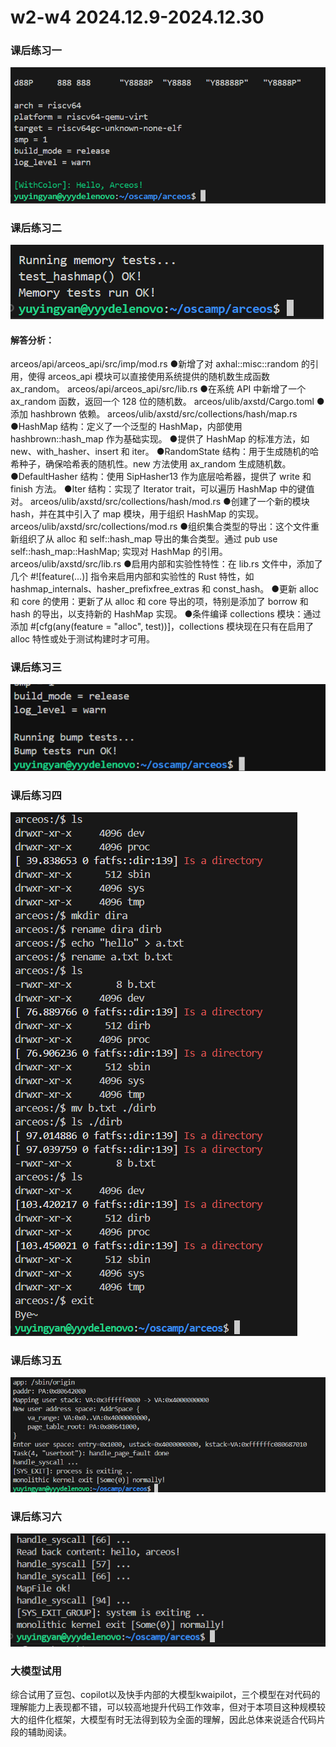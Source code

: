 # w2-w4 2024.12.9-2024.12.30
### 课后练习一
![](../../asserts/w2e1.png ':class=myImageClass')

### 课后练习二
![](../../asserts/w2e2.png ':class=myImageClass')

#### 解答分析：
arceos/api/arceos_api/src/imp/mod.rs
●新增了对 axhal::misc::random 的引用，使得 arceos_api 模块可以直接使用系统提供的随机数生成函数 ax_random。
arceos/api/arceos_api/src/lib.rs
●在系统 API 中新增了一个 ax_random 函数，返回一个 128 位的随机数。
arceos/ulib/axstd/Cargo.toml
●添加 hashbrown 依赖。
arceos/ulib/axstd/src/collections/hash/map.rs
●HashMap 结构：定义了一个泛型的 HashMap，内部使用 hashbrown::hash_map 作为基础实现。
●提供了 HashMap 的标准方法，如 new、with_hasher、insert 和 iter。
●RandomState 结构：用于生成随机的哈希种子，确保哈希表的随机性。new 方法使用 ax_random 生成随机数。
●DefaultHasher 结构：使用 SipHasher13 作为底层哈希器，提供了 write 和 finish 方法。
●Iter 结构：实现了 Iterator trait，可以遍历 HashMap 中的键值对。
arceos/ulib/axstd/src/collections/hash/mod.rs
●创建了一个新的模块 hash，并在其中引入了 map 模块，用于组织 HashMap 的实现。
arceos/ulib/axstd/src/collections/mod.rs
●组织集合类型的导出：这个文件重新组织了从 alloc 和 self::hash_map 导出的集合类型。通过 pub use self::hash_map::HashMap; 实现对 HashMap 的引用。
arceos/ulib/axstd/src/lib.rs
●启用内部和实验性特性：在 lib.rs 文件中，添加了几个 #![feature(...)] 指令来启用内部和实验性的 Rust 特性，如 hashmap_internals、hasher_prefixfree_extras 和 const_hash。
●更新 alloc 和 core 的使用：更新了从 alloc 和 core 导出的项，特别是添加了 borrow 和 hash 的导出，以支持新的 HashMap 实现。
●条件编译 collections 模块：通过添加 #[cfg(any(feature = "alloc", test))]，collections 模块现在只有在启用了 alloc 特性或处于测试构建时才可用。

### 课后练习三
![](../../asserts/w2e3.png ':class=myImageClass')

### 课后练习四
![](../../asserts/w2e4.png ':class=myImageClass')

### 课后练习五
![](../../asserts/w2e5.png ':class=myImageClass')

### 课后练习六
![](../../asserts/w2e6.png ':class=myImageClass')

### 大模型试用
综合试用了豆包、copilot以及快手内部的大模型kwaipilot，三个模型在对代码的理解能力上表现都不错，可以较高地提升代码工作效率，但对于本项目这种规模较大的组件化框架，大模型有时无法得到较为全面的理解，因此总体来说适合代码片段的辅助阅读。
